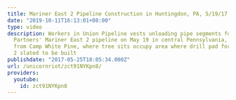 ```yaml
---
title: Mariner East 2 Pipeline Construction in Huntingdon, PA, 5/19/17
date: "2019-10-11T16:13:01+08:00"
type: video
description: Workers in Union Pipeline vests unloading pipe segments for Energy Transfer
  Partners' Mariner East 2 pipeline on May 19 in central Pennsylvania, about 1/2 mile
  from Camp White Pine, where tree sits occupy area where drill pad for Mariner East
  2 slated to be built
publishdate: "2017-05-25T18:05:34.000Z"
url: /unicornriot/zct91NYKpn8/
providers:
  youtube:
    id: zct91NYKpn8
---
```

